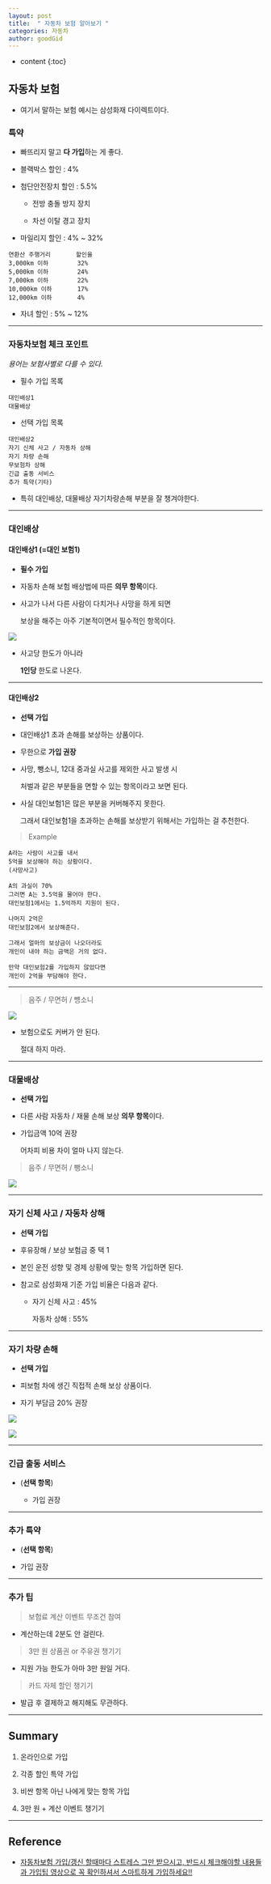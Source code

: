 ```yaml
---
layout: post
title:  " 자동차 보험 알아보기 "
categories: 자동차
author: goodGid
---
```

* content
{:toc}

## 자동차 보험

* 여기서 말하는 보험 예시는 삼성화재 다이렉트이다.

### 특약 

* 빠뜨리지 말고 **다 가입**하는 게 좋다.

* 블랙박스 할인 : 4%

* 첨단안전장치 할인 : 5.5%

    - 전방 충돌 방지 장치

    - 차선 이탈 경고 장치

* 마일리지 할인 : 4% ~ 32%

```
연환산 주행거리       할인율
3,000km 이하        32%
5,000km 이하        24%
7,000km 이하        22%
10,000km 이하       17%
12,000km 이하       4%
```

* 자녀 할인 : 5% ~ 12%


---

### 자동차보험 체크 포인트

*용어는 보험사별로 다를 수 있다.*

* 필수 가입 목록

```
대인배상1
대물배상
```

* 선택 가입 목록

```
대인배상2
자기 신체 사고 / 자동차 상해
자기 차량 손해 
무보험차 상해
긴급 출동 서비스
추가 특약(기타)
```

* 특히 대인배상, 대물배상 자기차량손해 부분을 잘 챙겨야한다.

---

### 대인배상

#### 대인배상1 (=대인 보험1)

* **필수 가입**

* 자동차 손해 보험 배상법에 따른 **의무 항목**이다.

* 사고가 나서 다른 사람이 다치거나 사망을 하게 되면

  보상을 해주는 아주 기본적이면서 필수적인 항목이다.

![](/assets/img/car/Car-Insurance_1.png)

* 사고당 한도가 아니라

  **1인당** 한도로 나온다.

---

#### 대인배상2

* **선택 가입**

* 대인배상1 초과 손해를 보상하는 상품이다.

* 무한으로 **가입 권장**

* 사망, 뺑소니, 12대 중과실 사고를 제외한 사고 발생 시

  처벌과 같은 부분들을 면할 수 있는 항목이라고 보면 된다.

* 사실 대인보험1은 많은 부분을 커버해주지 못한다.

  그래서 대인보험1을 초과하는 손해를 보상받기 위해서는 가입하는 걸 추천한다.

> Example

```
A라는 사람이 사고를 내서
5억을 보상해야 하는 상황이다.
(사망사고)

A의 과실이 70%
그러면 A는 3.5억을 물어야 한다.
대인보험1에서는 1.5억까지 지원이 된다.

나머지 2억은
대인보험2에서 보상해준다.

그래서 얼마의 보상금이 나오더라도
개인이 내야 하는 금액은 거의 없다.

만약 대인보험2를 가입하지 않았다면
개인이 2억을 부담해야 한다.
```

---

> 음주 / 무면허 / 뻉소니

![](/assets/img/car/Car-Insurance_2.png)

* 보험으로도 커버가 안 된다.

  절대 하지 마라.

---

### 대물배상

* **선택 가입**

* 다른 사람 자동차 / 재물 손해 보상 **의무 항목**이다.

* 가입금액 10억 권장

  어차피 비용 차이 얼마 나지 않는다.

> 음주 / 무면허 / 뺑소니

![](/assets/img/car/Car-Insurance_3.png)


---

### 자기 신체 사고 / 자동차 상해

* **선택 가입**

* 후유장해 / 보상 보험금 중 택 1
    
* 본인 운전 성향 및 경제 상황에 맞는 항목 가입하면 된다.

* 참고로 삼성화재 기준 가입 비율은 다음과 같다.

  - 자기 신체 사고 : 45%

    자동차 상해 : 55%

---

### 자기 차량 손해

* **선택 가입**

* 피보험 차에 생긴 직접적 손해 보상 상품이다.

* 자기 부담금 20% 권장

![](/assets/img/car/Car-Insurance_4.png)

![](/assets/img/car/Car-Insurance_5.png)

---

### 긴급 출동 서비스 

* (**선택 항목**)

  * 가입 권장


---


### 추가 특약

* (**선택 항목**)

* 가입 권장

---

### 추가 팁

> 보험료 계산 이벤트 무조건 참여

* 계산하는데 2분도 안 걸린다.

> 3만 원 상품권 or 주유권 챙기기

* 지원 가능 한도가 아마 3만 원일 거다.

> 카드 자체 할인 챙기기

* 발급 후 결제하고 해지해도 무관하다.

---

## Summary

1. 온라인으로 가입

2. 각종 할인 특약 가입

3. 비싼 항목 아닌 나에게 맞는 항목 가입

4. 3만 원 + 계산 이벤트 챙기기





---

## Reference

* [자동차보험 가입/갱신 할때마다 스트레스 그만 받으시고, 반드시 체크해야할 내용들과 가입팁 영상으로 꼭 확인하셔서 스마트하게 가입하세요!!](https://www.youtube.com/watch?v=P-GLtgf-jQo)